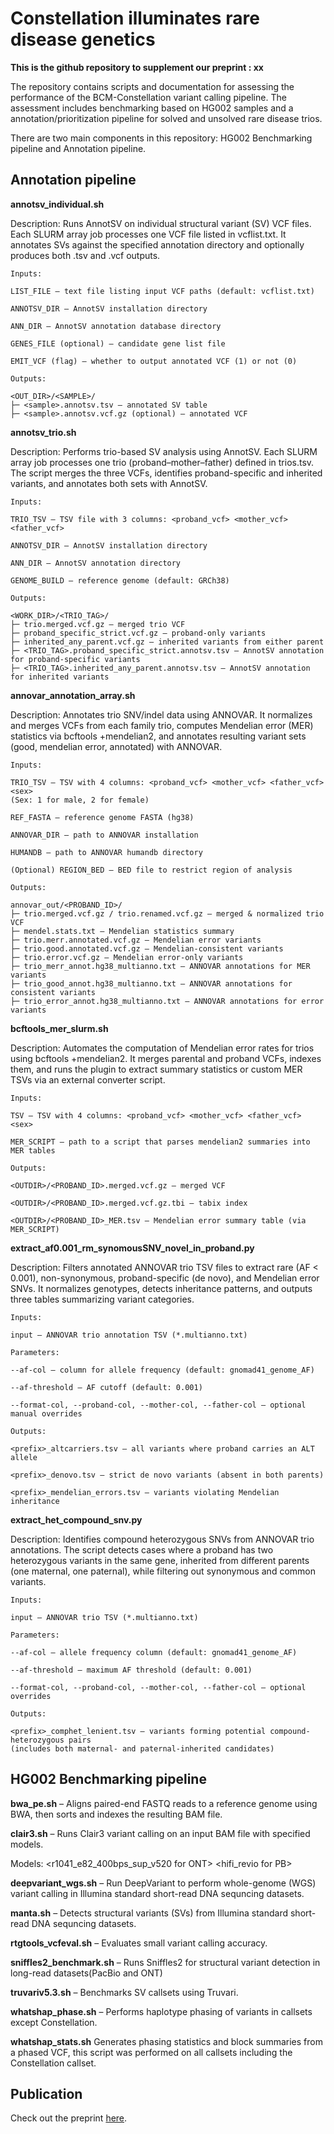 # Constellation illuminates rare disease genetics

**This is the github repository to supplement our preprint : xx**

The repository contains scripts and documentation for assessing the performance of the BCM-Constellation variant calling pipeline. The assessment includes benchmarking based on HG002 samples and a annotation/prioritization pipeline for solved and unsolved rare disease trios.

There are two main components in this repository: HG002 Benchmarking pipeline and Annotation pipeline.

## Annotation pipeline

**annotsv_individual.sh**

Description:
Runs AnnotSV
 on individual structural variant (SV) VCF files. Each SLURM array job processes one VCF file listed in vcflist.txt. It annotates SVs against the specified annotation directory and optionally produces both .tsv and .vcf outputs.

```
Inputs:

LIST_FILE — text file listing input VCF paths (default: vcflist.txt)

ANNOTSV_DIR — AnnotSV installation directory

ANN_DIR — AnnotSV annotation database directory

GENES_FILE (optional) — candidate gene list file

EMIT_VCF (flag) — whether to output annotated VCF (1) or not (0)

Outputs:

<OUT_DIR>/<SAMPLE>/
├─ <sample>.annotsv.tsv — annotated SV table
├─ <sample>.annotsv.vcf.gz (optional) — annotated VCF
```


**annotsv_trio.sh**

Description:
Performs trio-based SV analysis using AnnotSV. Each SLURM array job processes one trio (proband–mother–father) defined in trios.tsv. The script merges the three VCFs, identifies proband-specific and inherited variants, and annotates both sets with AnnotSV.

```
Inputs:

TRIO_TSV — TSV file with 3 columns: <proband_vcf> <mother_vcf> <father_vcf>

ANNOTSV_DIR — AnnotSV installation directory

ANN_DIR — AnnotSV annotation directory

GENOME_BUILD — reference genome (default: GRCh38)

Outputs:

<WORK_DIR>/<TRIO_TAG>/
├─ trio.merged.vcf.gz — merged trio VCF
├─ proband_specific_strict.vcf.gz — proband-only variants
├─ inherited_any_parent.vcf.gz — inherited variants from either parent
├─ <TRIO_TAG>.proband_specific_strict.annotsv.tsv — AnnotSV annotation for proband-specific variants
├─ <TRIO_TAG>.inherited_any_parent.annotsv.tsv — AnnotSV annotation for inherited variants

```

**annovar_annotation_array.sh**

Description:
Annotates trio SNV/indel data using ANNOVAR. It normalizes and merges VCFs from each family trio, computes Mendelian error (MER) statistics via bcftools +mendelian2, and annotates resulting variant sets (good, mendelian error, annotated) with ANNOVAR.

```
Inputs:

TRIO_TSV — TSV with 4 columns: <proband_vcf> <mother_vcf> <father_vcf> <sex>
(Sex: 1 for male, 2 for female)

REF_FASTA — reference genome FASTA (hg38)

ANNOVAR_DIR — path to ANNOVAR installation

HUMANDB — path to ANNOVAR humandb directory

(Optional) REGION_BED — BED file to restrict region of analysis

Outputs:

annovar_out/<PROBAND_ID>/
├─ trio.merged.vcf.gz / trio.renamed.vcf.gz — merged & normalized trio VCF
├─ mendel.stats.txt — Mendelian statistics summary
├─ trio.merr.annotated.vcf.gz — Mendelian error variants
├─ trio.good.annotated.vcf.gz — Mendelian-consistent variants
├─ trio.error.vcf.gz — Mendelian error-only variants
├─ trio_merr_annot.hg38_multianno.txt — ANNOVAR annotations for MER variants
├─ trio_good_annot.hg38_multianno.txt — ANNOVAR annotations for consistent variants
├─ trio_error_annot.hg38_multianno.txt — ANNOVAR annotations for error variants

```

**bcftools_mer_slurm.sh**

Description:
Automates the computation of Mendelian error rates for trios using bcftools +mendelian2. It merges parental and proband VCFs, indexes them, and runs the plugin to extract summary statistics or custom MER TSVs via an external converter script.

```
Inputs:

TSV — TSV with 4 columns: <proband_vcf> <mother_vcf> <father_vcf> <sex>

MER_SCRIPT — path to a script that parses mendelian2 summaries into MER tables

Outputs:

<OUTDIR>/<PROBAND_ID>.merged.vcf.gz — merged VCF

<OUTDIR>/<PROBAND_ID>.merged.vcf.gz.tbi — tabix index

<OUTDIR>/<PROBAND_ID>_MER.tsv — Mendelian error summary table (via MER_SCRIPT)

```

**extract_af0.001_rm_synomousSNV_novel_in_proband.py**

Description:
Filters annotated ANNOVAR trio TSV files to extract rare (AF < 0.001), non-synonymous, proband-specific (de novo), and Mendelian error SNVs. It normalizes genotypes, detects inheritance patterns, and outputs three tables summarizing variant categories.

```
Inputs:

input — ANNOVAR trio annotation TSV (*.multianno.txt)

Parameters:

--af-col — column for allele frequency (default: gnomad41_genome_AF)

--af-threshold — AF cutoff (default: 0.001)

--format-col, --proband-col, --mother-col, --father-col — optional manual overrides

Outputs:

<prefix>_altcarriers.tsv — all variants where proband carries an ALT allele

<prefix>_denovo.tsv — strict de novo variants (absent in both parents)

<prefix>_mendelian_errors.tsv — variants violating Mendelian inheritance

```

**extract_het_compound_snv.py**

Description:
Identifies compound heterozygous SNVs from ANNOVAR trio annotations. The script detects cases where a proband has two heterozygous variants in the same gene, inherited from different parents (one maternal, one paternal), while filtering out synonymous and common variants.

```
Inputs:

input — ANNOVAR trio TSV (*.multianno.txt)

Parameters:

--af-col — allele frequency column (default: gnomad41_genome_AF)

--af-threshold — maximum AF threshold (default: 0.001)

--format-col, --proband-col, --mother-col, --father-col — optional overrides

Outputs:

<prefix>_comphet_lenient.tsv — variants forming potential compound-heterozygous pairs
(includes both maternal- and paternal-inherited candidates)
```

## HG002 Benchmarking pipeline

**bwa_pe.sh** – Aligns paired-end FASTQ reads to a reference genome using BWA, then sorts and indexes the resulting BAM file.

**clair3.sh** – Runs Clair3 variant calling on an input BAM file with specified models.

Models: <r1041_e82_400bps_sup_v520 for ONT> <hifi_revio for PB>

**deepvariant_wgs.sh** – Run DeepVariant to perform whole-genome (WGS) variant calling in Illumina standard short-read DNA sequncing datasets.

**manta.sh** – Detects structural variants (SVs) from Illumina standard short-read DNA sequncing datasets.

**rtgtools_vcfeval.sh** – Evaluates small variant calling accuracy.

**sniffles2_benchmark.sh** – Runs Sniffles2 for structural variant detection in long-read datasets(PacBio and ONT)

**truvariv5.3.sh** – Benchmarks SV callsets using Truvari.

**whatshap_phase.sh** – Performs haplotype phasing of variants in callsets except Constellation.

**whatshap_stats.sh**  Generates phasing statistics and block summaries from a phased VCF, this script was performed on all callsets including the Constellation callset.


## Publication
Check out the preprint [here]().
